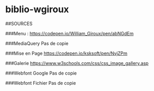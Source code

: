 # biblio-wgiroux

##SOURCES

###Menu :
https://codepen.io/William_Giroux/pen/abNGdEm

###MediaQuery
Pas de copie

###Mise en Page
https://codepen.io/ksksoft/pen/NvjZPm

###Galerie
https://www.w3schools.com/css/css_image_gallery.asp

###Webfont Google
Pas de copie

###Webfont Fichier
Pas de copie
